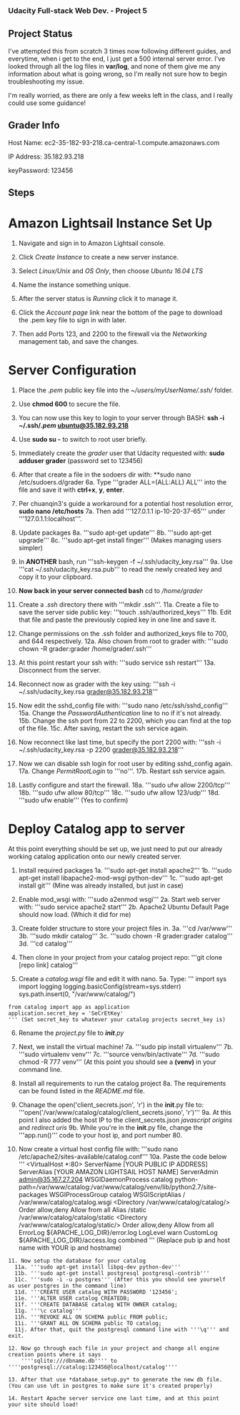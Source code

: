 ### Udacity Full-stack Web Dev. - Project 5

## Project Status

I've attempted this from scratch 3 times now following different guides, and everytime, when i get to the end,
I just get a 500 internal server error. I've looked through all the log files in **var/log**, and none of them
give me any information about what is going wrong, so I'm really not sure how to begin troubleshooting my issue.

I'm really worried, as there are only a few weeks left in the class, and I really could use some guidance!

## Grader Info

Host Name: ec2-35-182-93-218.ca-central-1.compute.amazonaws.com

IP Address: 35.182.93.218

keyPassword: 123456

## Steps

# Amazon Lightsail Instance Set Up

  1. Navigate and sign in to Amazon Lightsail console.
  
  2. Click *Create Instance* to create a new server instance.
  
  3. Select *Linux/Unix* and *OS Only*, then choose *Ubuntu 16.04 LTS*
  
  4. Name the instance something unique.
  
  5. After the server status is *Running* click it to manage it.
  
  6. Click the *Account page* link near the bottom of the page to download the .pem key file to sign in with later.
  
  7. Then add Ports 123, and 2200 to the firewall via the *Networking* management tab, and save the changes.
  
# Server Configuration

  1. Place the *.pem* public key file into the *~/users/myUserName/.ssh/* folder.
  
  2. Use **chmod 600** to secure the file.
  
  3. You can now use this key to login to your server through BASH: **ssh -i ~/.ssh/*.pem* ubuntu@35.182.93.218**
  
  4. Use **sudo su -** to switch to root user briefly.
  
  5. Immediately create the *grader* user that Udacity requested with: **sudo adduser grader** (password set to 123456)
  
  6. After that create a file in the sodoers dir with: **sudo nano /etc/sudoers.d/grader
    6a. Type '''grader ALL=(ALL:ALL) ALL''' into the file and save it with **ctrl+x**, **y**, **enter**.
  
  7. Per chuanqin3's guide a workaround for a potential host resolution error,  **sudo nano /etc/hosts**
    7a. Then add '''127.0.1.1 ip-10-20-37-65''' under '''127.0.1.1:localhost'''.
  
  8. Update packages
    8a. '''sudo apt-get update'''
    8b. '''sudo apt-get upgrade'''
    8c. '''sudo apt-get install finger''' (Makes managing users simpler)
    
  9. In **ANOTHER** bash, run '''ssh-keygen -f ~/.ssh/udacity_key.rsa'''
    9a. Use '''cat ~/.ssh/udacity_key.rsa.pub''' to read the newly created key and copy it to your clipboard.
    
  10. **Now back in your server connected bash** cd  to */home/grader*
  
  11. Create a *.ssh* directory there with '''mkdir .ssh'''.
    11a. Create a file to save the server side public key: '''touch .ssh/authorized_keys'''
    11b. Edit that file and paste the previously copied key in one line and save it.
  
  12. Change permissions on the .ssh folder and authorized_keys file to 700, and 644 respectively.
    12a. Also chown from root to grader with: '''sudo chown -R grader:grader /home/grader/.ssh'''
    
  13. At this point restart your ssh with: '''sudo service ssh restart'''
    13a. Disconnect from the server.
    
  14. Reconnect now as grader with the key using: '''ssh -i ~/.ssh/udacity_key.rsa grader@35.182.93.218'''
  
  15. Now edit the sshd_config file with: '''sudo nano /etc/ssh/sshd_config'''
    15a. Change the *PasswordAuthentication* line to no if it's not already.
    15b. Change the ssh port from 22 to 2200, which you can find at the top of the file.
    15c. After saving, restart the ssh service again.
    
  16. Now reconnect like last time, but specify the port 2200 with: '''ssh -i ~/.ssh/udacity_key.rsa -p 2200 grader@35.182.93.218'''

  17. Now we can disable ssh login for root user by editing sshd_config again.
    17a. Change *PermitRootLogin* to '''no'''.
    17b. Restart ssh service again.
    
  18. Lastly configure and start the firewall.
    18a. '''sudo ufw allow 2200/tcp'''
    18b. '''sudo ufw allow 80/tcp'''
    18c. '''sudo ufw allow 123/udp'''
    18d. '''sudo ufw enable''' (Yes to confirm)

# Deploy Catalog app to server

At this point everything should be set up, we just need to put our already working catalog application onto our newly created server.

  1. Install required packages
    1a. '''sudo apt-get install apache2'''
    1b. '''sudo apt-get install libapache2-mod-wsgi python-dev'''
    1c. '''sudo apt-get install git''' (Mine was already installed, but just in case)
  
  2. Enable mod_wsgi with: '''sudo a2enmod wsgi'''
    2a. Start web server with: '''sudo service apache2 start'''
    2b. Apache2 Ubuntu Default Page should now load. (Which it did for me)
    
  3. Create folder structure to store your project files in.
    3a. '''cd /var/www'''
    3b. '''sudo mkdir catalog'''
    3c. '''sudo chown -R grader:grader catalog'''
    3d. '''cd catalog'''
    
  4. Then clone in your project from your catalog project repo: '''git clone [repo link] catalog'''
  
  5. Create a *catalog.wsgi* file and edit it with nano.
    5a. Type: '''
    import sys
    import logging
    logging.basicConfig(stream=sys.stderr)
    sys.path.insert(0, "/var/www/catalog/")

    from catalog import app as application
    application.secret_key = 'SeCrEtKey'
    ''' (Set secret_key to whatever your catalog projects secret_key is)
    
 6. Rename the *project.py* file to *__init__.py*
 
 7. Next, we install the virtual machine!
  7a. '''sudo pip install virtualenv'''
  7b. '''sudo virtualenv venv'''
  7c. '''source venv/bin/activate'''
  7d. '''sudo chmod -R 777 venv''' (At this point you should see a **(venv)** in your command line.
  
  8. Install all requirements  to run the catalog project
    8a. The requirements can be found listed in the *README.md* file.
   
  9. Chanage the open('client_secrets.json', 'r') in the __init__.py file to:
    '''open('/var/www/catalog/catalog/client_secrets.jsono', 'r')'''
    9a. At this point I also added the host IP to the client_secrets.json *javascript origins* and *redirect uris*
    9b. While you're in the __init__.py file, change the '''app.run()''' code to your host ip, and port number 80.
    
  10. Now create a virtual host config file with: '''sudo nano /etc/apache2/sites-available/catalog.conf'''
    10a. Paste the code below '''
      <VirtualHost *:80>
        ServerName [YOUR PUBLIC IP ADDRESS]
        ServerAlias [YOUR AMAZON LIGHTSAIL HOST NAME]
        ServerAdmin admin@35.167.27.204
        WSGIDaemonProcess catalog python-path=/var/www/catalog:/var/www/catalog/venv/lib/python2.7/site-packages
        WSGIProcessGroup catalog
        WSGIScriptAlias / /var/www/catalog/catalog.wsgi
        <Directory /var/www/catalog/catalog/>
            Order allow,deny
            Allow from all
        </Directory>
        Alias /static /var/www/catalog/catalog/static
        <Directory /var/www/catalog/catalog/static/>
            Order allow,deny
            Allow from all
        </Directory>
        ErrorLog ${APACHE_LOG_DIR}/error.log
        LogLevel warn
        CustomLog ${APACHE_LOG_DIR}/access.log combined
      </VirtualHost>
      ''' (Replace pub ip and host name with YOUR ip and hostname)
      
    11. Now setup the database for your catalog
      11a. '''sudo apt-get install libpq-dev python-dev'''
      11b. '''sudo apt-get install postgresql postgresql-contrib'''
      11c. '''sudo -i -u postgres''' (After this you should see yourself as user postgres in the command line)
      11d. '''CREATE USER catalog WITH PASSWORD '123456';
      11e. '''ALTER USER catalog CREATEDB;
      11f. '''CREATE DATABASE catalog WITH OWNER catalog;
      11g. '''\c catalog'''
      11h. '''REVOKE ALL ON SCHEMA public FROM public;
      11i. '''GRANT ALL ON SCHEMA public TO catalog;
      11j. After that, quit the postgresql command line with '''\q''' and exit.
      
    12. Now go through each file in your project and change all engine creation points where it says
        ''''sqlite:///dbname.db'''' to ''''postgresql://catalog:123456@localhost/catalog''''
        
    13. After that use *database_setup.py* to generate the new db file. (You can use \dt in postgres to make sure it's created properly)
    
    14. Restart Apache server service one last time, and at this point your site should load!
        
    
    
  
